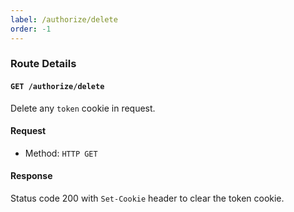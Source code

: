 ```yaml
---
label: /authorize/delete
order: -1
---
```


### Route Details

#### ```GET /authorize/delete```

Delete any `token` cookie in request.

#### Request

- Method: `HTTP GET`

#### Response

Status code 200 with `Set-Cookie` header to clear the token cookie.